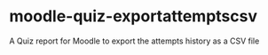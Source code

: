 # moodle-quiz-exportattemptscsv
A Quiz report for Moodle to export the attempts history as a CSV file
